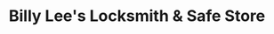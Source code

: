 ---
title: "Billy Lee's Locksmith & Safe Store"
url: /lufkin/billy-lees-locksmith-und-safe-store/
shop: Schlüsseldienst
---